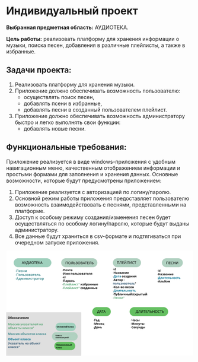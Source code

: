 # Индивидуальный проект

**Выбранная предметная область:** АУДИОТЕКА.

**Цель работы:** реализовать платформу для хранения информации о музыки, поиска песен, добавления в различные плейлисты, а также в избранные.

## Задачи проекта:
1. Реализовать платформу для хранения музыки.
2. Приложение должно обеспечивать возможность пользователю:
	- осуществлять поиск песен,
	- добавлять псени в избранные,
	- добавлять песни в созданный пользователем плейлист.
3. Приложение должно обеспечивать возможность администратору быстро и легко выполнять свои функции:
	- добавлять новые песни.
	
## Функциональные требования:
Приложение реализуется в виде windows-приложения с удобным навигационным меню, качественным отображением информации и простыми формами для заполнения и хранения данных. Основные возможности, которые будут предусмотрены приложением:

1. Приложение реализуется с авторизацией по логину/паролю.
2. Основной режим работы приложения предоставляет пользователю возможность взаимодействовать с песнями, представленными на платформе.
3. Доступ к особому режиму создания/изменения песен будет осуществляться по особому логину/паролю, которые будут выданы администратору.
4. Все данные будут храниться в csv-формате и подтягиваться при очередном запуске приложения.

![Схема классов](source/Diagrama_of_class.jpg)

